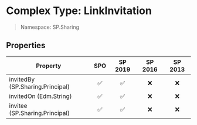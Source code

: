 # Complex Type: LinkInvitation

> Namespace: SP.Sharing

## Properties

Property | SPO | SP 2019 | SP 2016 | SP 2013
----------|:---:|:-------:|:-------:|:-------:
invitedBy (SP.Sharing.Principal) | ✅ | ✅ | ❌ | ❌
invitedOn (Edm.String) | ✅ | ✅ | ❌ | ❌
invitee (SP.Sharing.Principal) | ✅ | ✅ | ❌ | ❌